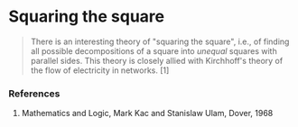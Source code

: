 # Squaring the square

> There is an interesting theory of "squaring the square", i.e., of finding all possible decompositions of a square into *unequal* squares with parallel sides. This theory is closely allied with Kirchhoff's theory of the flow of electricity in networks. [1]

### References

1. Mathematics and Logic, Mark Kac and Stanislaw Ulam, Dover, 1968